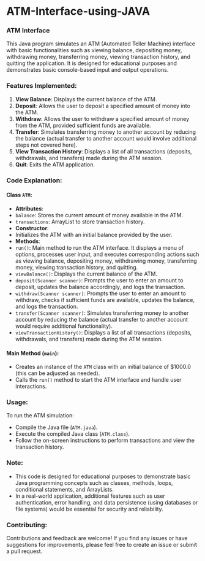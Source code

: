 # ATM-Interface-using-JAVA
### ATM Interface
This Java program simulates an ATM (Automated Teller Machine) interface with basic functionalities such as viewing balance, depositing money, withdrawing money, transferring money, viewing transaction history, and quitting the application. It is designed for educational purposes and demonstrates basic console-based input and output operations.
### Features Implemented:
1. **View Balance**: Displays the current balance of the ATM.
2. **Deposit**: Allows the user to deposit a specified amount of money into the ATM.
3. **Withdraw**: Allows the user to withdraw a specified amount of money from the ATM, provided sufficient funds are available.
4. **Transfer**: Simulates transferring money to another account by reducing the balance (actual transfer to another account would involve additional steps not covered here).
5. **View Transaction History**: Displays a list of all transactions (deposits, withdrawals, and transfers) made during the ATM session.
6. **Quit**: Exits the ATM application.
### Code Explanation:
#### Class `ATM`:
- **Attributes**:
- `balance`: Stores the current amount of money available in the ATM.
- `transactions`: ArrayList to store transaction history.
- **Constructor**:
- Initializes the ATM with an initial balance provided by the user.
- **Methods**:
- `run()`: Main method to run the ATM interface. It displays a menu of options, processes user input, and executes corresponding actions such as viewing balance, depositing money, withdrawing money, transferring money, viewing transaction history, and quitting.
- `viewBalance()`: Displays the current balance of the ATM.
- `deposit(Scanner scanner)`: Prompts the user to enter an amount to deposit, updates the balance accordingly, and logs the transaction.
- `withdraw(Scanner scanner)`: Prompts the user to enter an amount to withdraw, checks if sufficient funds are available, updates the balance, and logs the transaction.
- `transfer(Scanner scanner)`: Simulates transferring money to another account by reducing the balance (actual transfer to another account would require additional functionality).
- `viewTransactionHistory()`: Displays a list of all transactions (deposits, withdrawals, and transfers) made during the ATM session.
#### Main Method (`main`):
- Creates an instance of the `ATM` class with an initial balance of $1000.0 (this can be adjusted as needed).
- Calls the `run()` method to start the ATM interface and handle user interactions.
### Usage:
To run the ATM simulation:
- Compile the Java file (`ATM.java`).
- Execute the compiled Java class (`ATM.class`).
- Follow the on-screen instructions to perform transactions and view the transaction history.
### Note:
- This code is designed for educational purposes to demonstrate basic Java programming concepts such as classes, methods, loops, conditional statements, and ArrayLists.
- In a real-world application, additional features such as user authentication, error handling, and data persistence (using databases or file systems) would be essential for security and reliability.
### Contributing:
Contributions and feedback are welcome! If you find any issues or have suggestions for improvements, please feel free to create an issue or submit a pull request.
